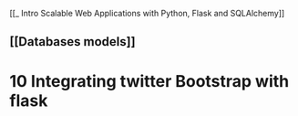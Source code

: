[[_ Intro Scalable Web Applications with Python, Flask and SQLAlchemy]]

[[Databases models]]
---

# 10 Integrating twitter Bootstrap with flask